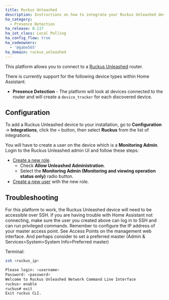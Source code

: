 ```yaml
---
title: Ruckus Unleashed
description: Instructions on how to integrate your Ruckus Unleashed device into Home Assistant.
ha_category:
  - Presence Detection
ha_release: 0.117
ha_iot_class: Local Polling
ha_config_flow: true
ha_codeowners:
  - '@gabe565'
ha_domain: ruckus_unleashed
---
```


This platform allows you to connect to a [Ruckus Unleashed](https://support.ruckuswireless.com/product_families/19-ruckus-unleashed) router.

There is currently support for the following device types within Home Assistant:

- **Presence Detection** - The platform will look at devices connected to the router and will create a `device_tracker` for each discovered device.

## Configuration

To add a Ruckus Unleashed device to your installation, go to **Configuration** -> **Integrations**, click the `+` button, then select **Ruckus** from the list of integrations.

You will have to create a user on the device which is a **Monitoring Admin**. Login to the Ruckus Unleashed admin UI and follow these steps:

 - [Create a new role](https://docs.ruckuswireless.com/unleashed/200.1.9.12/t-ConfigUserRoles.html).
   - Check **Allow Unleashed Administration**.
   - Select the **Monitoring Admin (Monitoring and viewing operation status only)** radio button. 
 - [Create a new user](https://docs.ruckuswireless.com/unleashed/200.1.9.12/t-AddingNewUsersInternal.html) with the new role.

## Troubleshooting

For this platform to work, the Ruckus Unleashed device will need to be accessible over SSH. If you are having trouble with Home Assistant not connecting, make sure the user you created above can log in to SSH and can run privileged commands.
Remember to configure the IP address of your master access point. See Access Points on the management web interface. And perhaps consider to set a preferred master (Admin & Services>System>System Info>Preferred master)

Terminal:

```bash
ssh <ruckus_ip>

Please login: <username>
Password: <password>
Welcome to Ruckus Unleashed Network Command Line Interface
ruckus> enable
ruckus# exit
Exit ruckus CLI.
```
